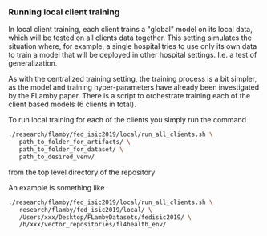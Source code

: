 ### Running local client training

In local client training, each client trains a "global" model on its local data, which will be tested on all clients data together. This setting simulates the situation where, for example, a single hospital tries to use only its own data to train a model that will be deployed in other hospital settings. I.e. a test of generalization.

As with the centralized training setting, the training process is a bit simpler, as the model and training hyper-parameters have already been investigated by the FLamby paper. There is a script to orchestrate training each of the client based models (6 clients in total).

To run local training for each of the clients you simply run the command

```bash
./research/flamby/fed_isic2019/local/run_all_clients.sh \
   path_to_folder_for_artifacts/ \
   path_to_folder_for_dataset/ \
   path_to_desired_venv/
```

from the top level directory of the repository

An example is something like
```bash
./research/flamby/fed_isic2019/local/run_all_clients.sh \
   research/flamby/fed_isic2019/local/ \
   /Users/xxx/Desktop/FLambyDatasets/fedisic2019/ \
   /h/xxx/vector_repositories/fl4health_env/
```
